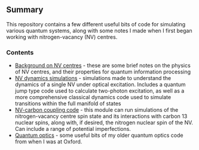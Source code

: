 ## Summary 

This repository contains a few different useful bits of code for simulating various quantum systems, along with some notes I made when I first began working with nitrogen-vacancy (NV) centres.

### Contents
* [Background on NV centres](Background%20on%20NV%20centres) - these are some brief notes on the physics of NV centres, and their properties for quantum information processing
* [NV dynamics simulations](NV%20dynamics%20simulations) - simulations made to understand the dynamics of a single NV under optical excitation. Includes a quantum jump type code used to calculate two-photon excitation, as well as a more comprehensive classical dynamics code used to simulate transitions within the full manifold of states
* [NV-carbon coupling code](NV-carbon%20coupling%20code) - this module can run simulations of the nitrogen-vacancy centre spin state and its interactions with carbon 13 nuclear spins, along with, if desired, the nitrogen nuclear spin of the NV. Can include a range of potential imperfections.
* [Quantum optics](Quantum%20optics) - some useful bits of my older quantum optics code from when I was at Oxford.
